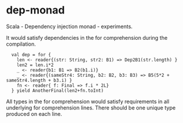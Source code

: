 # dep-monad
Scala - Dependency injection monad - experiments.

It would satisfy dependencies in the for comprehension during the compilation. 

```
  val dep = for {
    len <- reader{(str: String, str2: B1) => Dep2B1(str.length) }
    len2 = len.i*2
    _ <- reader{b1: B1 => B2(b1.i)}
    _ <- reader{(sameStr4: String, b2: B2, b3: B3) => B5(5*2 + sameStr4.length + b3.i) }
    fn <- reader{ f: Final => f.i * 2L}
  } yield AnotherFinal(len2+fn.toInt)
```

All types in the for comprehension would satisfy requirements in all underlying for comprehension lines.
There should be one unique type produced on each line. 
